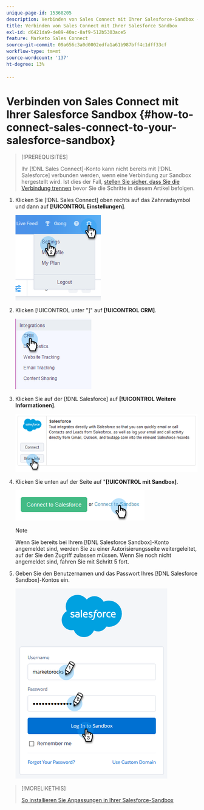 ```yaml
---
unique-page-id: 15368205
description: Verbinden von Sales Connect mit Ihrer Salesforce-Sandbox - Marketo-Dokumente - Produktdokumentation
title: Verbinden von Sales Connect mit Ihrer Salesforce Sandbox
exl-id: d6421da9-de89-40ac-8af9-512b5303ace5
feature: Marketo Sales Connect
source-git-commit: 09a656c3a0d0002edfa1a61b987bff4c1dff33cf
workflow-type: tm+mt
source-wordcount: '137'
ht-degree: 13%

---
```


# Verbinden von Sales Connect mit Ihrer Salesforce Sandbox {#how-to-connect-sales-connect-to-your-salesforce-sandbox}

>[!PREREQUISITES]
>
>Ihr [!DNL  Sales Connect]-Konto kann nicht bereits mit [!DNL Salesforce] verbunden werden, wenn eine Verbindung zur Sandbox hergestellt wird. Ist dies der Fall, [stellen Sie sicher, dass Sie die Verbindung trennen](/help/marketo/product-docs/marketo-sales-connect/crm/salesforce-integration/disconnect-salesforce-from-your-sales-connect-account.md) bevor Sie die Schritte in diesem Artikel befolgen.

1. Klicken Sie [!DNL Sales Connect] oben rechts auf das Zahnradsymbol und dann auf **[!UICONTROL Einstellungen]**.

   ![](assets/one-2.png)

1. Klicken [!UICONTROL  unter &quot;]&quot; auf **[!UICONTROL CRM]**.

   ![](assets/two-2.png)

1. Klicken Sie auf der [!DNL Salesforce] auf **[!UICONTROL Weitere Informationen]**.

   ![](assets/three-2.png)

1. Klicken Sie unten auf der Seite auf &quot;**[!UICONTROL mit Sandbox]**.

   ![](assets/four-2.png)

   >[!NOTE]
   >
   >Wenn Sie bereits bei Ihrem [!DNL Salesforce Sandbox]-Konto angemeldet sind, werden Sie zu einer Autorisierungsseite weitergeleitet, auf der Sie den Zugriff zulassen müssen. Wenn Sie noch nicht angemeldet sind, fahren Sie mit Schritt 5 fort.

1. Geben Sie den Benutzernamen und das Passwort Ihres [!DNL Salesforce Sandbox]-Kontos ein.

   ![](assets/five-2.png)

>[!MORELIKETHIS]
>
>[So installieren Sie Anpassungen in Ihrer Salesforce-Sandbox](/help/marketo/product-docs/marketo-sales-connect/crm/salesforce-customization/how-to-install-customizations-in-your-salesforce-sandbox.md)
